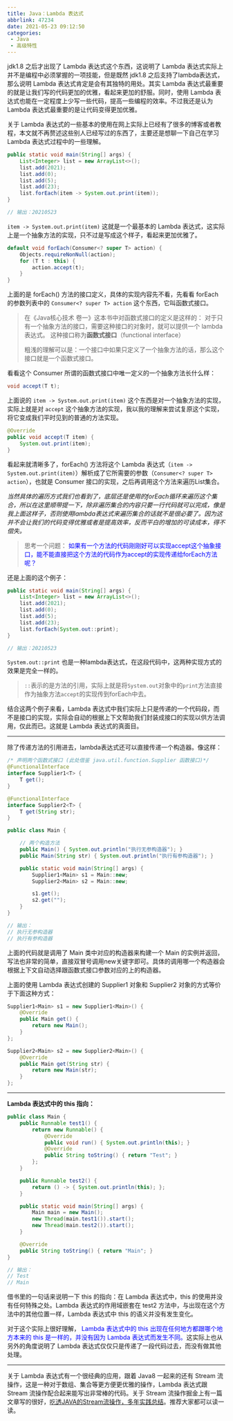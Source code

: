 ```yaml
---
title: Java：Lambda 表达式
abbrlink: 47234
date: 2021-05-23 09:12:50
categories:
 - Java
 - 高级特性
---
```


jdk1.8 之后才出现了 Lambda 表达式这个东西，这说明了 Lambda 表达式实际上并不是编程中必须掌握的一项技能，但是既然 jdk1.8 之后支持了lambda表达式，那么说明 Lambda 表达式肯定是会有其独特的用处。其实 Lambda 表达式最重要的就是让我们写的代码更加的优雅，看起来更加的舒服。同时，使用 Lambda 表达式也能在一定程度上少写一些代码，提高一些编程的效率。不过我还是认为 Lambda 表达式最重要的是让代码变得更加优雅。

关于 Lambda 表达式的一些基本的使用在网上实际上已经有了很多的博客或者教程，本文就不再赘述这些别人已经写过的东西了，主要还是想聊一下自己在学习 Lambda 表达式过程中的一些理解。

```java
public static void main(String[] args) {
    List<Integer> list = new ArrayList<>();
    list.add(2021);
    list.add(0);
    list.add(5);
    list.add(23);
    list.forEach(item -> System.out.print(item));
}

// 输出：20210523
```
`item -> System.out.print(item)` 这就是一个最基本的 Lambda 表达式，这实际上是一个抽象方法的实现，只不过是写成这个样子，看起来更加优雅了。

```java
default void forEach(Consumer<? super T> action) {
    Objects.requireNonNull(action);
    for (T t : this) {
        action.accept(t);
    }
}
```
上面的是 forEach() 方法的接口定义，具体的实现内容先不看，先看看 forEach 的参数列表中的 `Consumer<? super T> action` 这个东西，它叫函数式接口。

> 在《Java核心技术 卷一》这本书中对函数式接口的定义是这样的：
> 对于只有一个抽象方法的接口，需要这种接口的对象时，就可以提供一个 lambda 表达式。
> 这种接口称为**函数式接口**（functional interface）
> 
> 粗浅的理解可以是：一个接口中如果只定义了一个抽象方法的话，那么这个接口就是一个函数式接口。

看看这个 Consumer 所谓的函数式接口中唯一定义的一个抽象方法长什么样：

```java
void accept(T t);
```

上面说的 `item -> System.out.print(item)` 这个东西是对一个抽象方法的实现，实际上就是对 `accept` 这个抽象方法的实现，我以我的理解来尝试复原这个实现，将它变成我们平时见到的普通的方法实现。

```java
@Override
public void accept(T item) {
    System.out.print(item);
}
```

看起来就清晰多了，forEach() 方法将这个 Lambda 表达式（`item -> System.out.print(item)`）解析成了它所需要的参数（`Consumer<? super T> action`），也就是 Consumer 接口的实现，之后再调用这个方法来遍历List集合。

*当然具体的遍历方式我们也看到了，底层还是使用的forEach循环来遍历这个集合，所以在这里顺带提一下，除非遍历集合的内容只要一行代码就可以完成，像是我上面这样子，否则使用lambda表达式来遍历集合的话就不是很必要了。因为这并不会让我们的代码变得优雅或者是提高效率，反而平白的增加的可读成本，得不偿失。*

> 思考一个问题：
<font color = blue>如果有一个方法的代码刚刚好可以实现accept这个抽象接口，能不能直接把这个方法的代码作为accept的实现传递给forEach方法呢？</font>

还是上面的这个例子：

```java
public static void main(String[] args) {
    List<Integer> list = new ArrayList<>();
    list.add(2021);
    list.add(0);
    list.add(5);
    list.add(23);
    list.forEach(System.out::print);
}

// 输出：20210523
```

`System.out::print` 也是一种lambda表达式，在这段代码中，这两种实现方式的效果是完全一样的。

> `::`表示的是方法的引用，实际上就是将`System.out`对象中的`print`方法直接作为抽象方法`accept`的实现传到forEach中去。

结合这两个例子来看，Lambda 表达式中我们实际上只是传递的一个代码段，而不是接口的实现，实际会自动的根据上下文帮助我们封装成接口的实现以供方法调用，仅此而已。这就是 Lambda 表达式的真面目。

---

除了传递方法的引用进去，lambda表达式还可以直接传递一个构造器。像这样：

```java
/* 声明两个函数式接口 (此处借鉴 java.util.function.Supplier 函数接口)*/
@FunctionalInterface
interface Supplier1<T> {
    T get();
}

@FunctionalInterface
interface Supplier2<T> {
    T get(String str);
}

public class Main {

    // 两个构造方法
    public Main() { System.out.println("执行无参构造器"); }
    public Main(String str) { System.out.println("执行有参构造器"); }

    public static void main(String[] args) {
        Supplier1<Main> s1 = Main::new;
        Supplier2<Main> s2 = Main::new;

        s1.get();
        s2.get("");
    }
}

// 输出：
// 执行无参构造器
// 执行有参构造器
```

上面的代码就是调用了 Main 类中对应的构造器来构建一个 Main 的实例并返回，写法也非常的简单，直接双冒号调用new关键字即可。具体的调用哪一个构造器会根据上下文自动选择跟函数式接口参数对应的上的构造器。

上面的使用 Lambda 表达式创建的 Supplier1 对象和 Supplier2 对象的方式等价于下面这种方式：

```java
Supplier1<Main> s1 = new Supplier1<Main>() {
    @Override
    public Main get() {
        return new Main();
    }
};

Supplier2<Main> s2 = new Supplier2<Main>() {
    @Override
    public Main get(String str) {
        return new Main(str);
    }
};
```

---

**Lambda 表达式中的 this 指向：**

```java
public class Main {
    public Runnable test1() {
        return new Runnable() {
            @Override
            public void run() { System.out.println(this); }
            @Override
            public String toString() { return "Test"; }
        };
    }

    public Runnable test2() {
        return () -> { System.out.println(this); };
    }

    public static void main(String[] args) {
        Main main = new Main();
        new Thread(main.test1()).start();
        new Thread(main.test2()).start();
    }

    @Override
    public String toString() { return "Main"; }
}

// 输出：
// Test
// Main
```

借书里的一句话来说明一下 this 的指向：在 Lambda 表达式中，this 的使用并没有任何特殊之处。Lambda 表达式的作用域嵌套在 test2 方法中，与出现在这个方法中的其他位置一样，Lambda  表达式中 this 的语义并没有发生变化。

对于这个实际上很好理解，<font color=blue> Lambda 表达式中的 this 出现在任何地方都跟哪个地方本来的 this 是一样的，并没有因为 Lambda 表达式而发生不同。</font>这实际上也从另外的角度说明了 Lambda 表达式仅仅只是传递了一段代码过去，而没有做其他处理。

---

关于 Lambda 表达式有一个很经典的应用，跟着 Java8 一起来的还有 Stream 流操作，这是一种对于数组、集合等更方便更优雅的操作，Lambda 表达式跟 Stream 流操作配合起来能写出非常棒的代码。关于 Stream 流操作掘金上有一篇文章写的很好，[吃透JAVA的Stream流操作，多年实践总结](https://juejin.cn/post/7118991438448164878)。推荐大家都可以读一读。